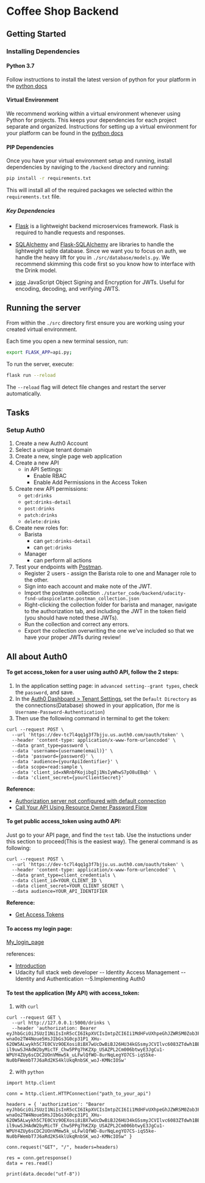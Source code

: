 # Coffee Shop Backend

## Getting Started

### Installing Dependencies

#### Python 3.7

Follow instructions to install the latest version of python for your platform in the [python docs](https://docs.python.org/3/using/unix.html#getting-and-installing-the-latest-version-of-python)

#### Virtual Environment

We recommend working within a virtual environment whenever using Python for projects. This keeps your dependencies for each project separate and organized. Instructions for setting up a virtual environment for your platform can be found in the [python docs](https://packaging.python.org/guides/installing-using-pip-and-virtual-environments/)

#### PIP Dependencies

Once you have your virtual environment setup and running, install dependencies by naviging to the `/backend` directory and running:

```bash
pip install -r requirements.txt
```

This will install all of the required packages we selected within the `requirements.txt` file.

##### Key Dependencies

- [Flask](http://flask.pocoo.org/) is a lightweight backend microservices framework. Flask is required to handle requests and responses.

- [SQLAlchemy](https://www.sqlalchemy.org/) and [Flask-SQLAlchemy](https://flask-sqlalchemy.palletsprojects.com/en/2.x/) are libraries to handle the lightweight sqlite database. Since we want you to focus on auth, we handle the heavy lift for you in `./src/database/models.py`. We recommend skimming this code first so you know how to interface with the Drink model.

- [jose](https://python-jose.readthedocs.io/en/latest/) JavaScript Object Signing and Encryption for JWTs. Useful for encoding, decoding, and verifying JWTS.

## Running the server

From within the `./src` directory first ensure you are working using your created virtual environment.

Each time you open a new terminal session, run:

```bash
export FLASK_APP=api.py;
```

To run the server, execute:

```bash
flask run --reload
```

The `--reload` flag will detect file changes and restart the server automatically.

## Tasks

### Setup Auth0

1. Create a new Auth0 Account
2. Select a unique tenant domain
3. Create a new, single page web application
4. Create a new API
   - in API Settings:
     - Enable RBAC
     - Enable Add Permissions in the Access Token
5. Create new API permissions:
   - `get:drinks`
   - `get:drinks-detail`
   - `post:drinks`
   - `patch:drinks`
   - `delete:drinks`
6. Create new roles for:
   - Barista
     - can `get:drinks-detail`
     - can `get:drinks`
   - Manager
     - can perform all actions
7. Test your endpoints with [Postman](https://getpostman.com).
   - Register 2 users - assign the Barista role to one and Manager role to the other.
   - Sign into each account and make note of the JWT.
   - Import the postman collection `./starter_code/backend/udacity-fsnd-udaspicelatte.postman_collection.json`
   - Right-clicking the collection folder for barista and manager, navigate to the authorization tab, and including the JWT in the token field (you should have noted these JWTs).
   - Run the collection and correct any errors.
   - Export the collection overwriting the one we've included so that we have your proper JWTs during review!

## All about Auth0
#### To get access_token for a user using auth0 API, follow the 2 steps:
1. In the application setting page: in `advanced setting--grant types`, check the `password`, and save.
2. In the  [Auth0 Dashboard > Tenant Settings](https://manage.auth0.com/dashboard/us/dev-tc7l4qq1g3f7bjju/tenant/general), set the `Default Directory` as the connections(Database) showed in your application,
   (for me is `Username-Password-Authentication`)
3. Then use the following command in terminal to get the token:
```
curl --request POST \
  --url 'https://dev-tc7l4qq1g3f7bjju.us.auth0.com/oauth/token' \
  --header 'content-type: application/x-www-form-urlencoded' \
  --data grant_type=password \
  --data 'username={username(email)}' \
  --data 'password={password}' \
  --data 'audience={yourApiIdentifier}' \
  --data scope=read:sample \
  --data 'client_id=xNRnbFKojibgIj1NsIyWhwS7pO8uEBqb' \
  --data 'client_secret={yourClientSecret}'
```
**Reference:**
* [Authorization server not configured with default connection](https://community.auth0.com/t/authorization-server-not-configured-with-default-connection/114452)
* [Call Your API Using Resource Owner Password Flow](https://auth0.com/docs/get-started/authentication-and-authorization-flow/resource-owner-password-flow/call-your-api-using-resource-owner-password-flow?_gl=1*b8c5pe*_gcl_au*NjU2MDk5Nzc0LjE3MTgzNDU5MTU.*_ga*NzkxMzg1ODY5LjE3MTgzNDU5MTU.*_ga_QKMSDV5369*MTcxODM0NTkxNS4xLjEuMTcxODM0ODUwNi42MC4wLjA.#configure-tenant)

#### To get public access_token using auth0 API:
Just go to your API page, and find the `test` tab. Use the instuctions under this section to proceed(This is the easiest way). 
The general command is as following:
```
curl --request POST \
  --url 'https://dev-tc7l4qq1g3f7bjju.us.auth0.com/oauth/token' \
  --header 'content-type: application/x-www-form-urlencoded' \
  --data grant_type=client_credentials \
  --data client_id=YOUR_CLIENT_ID \
  --data client_secret=YOUR_CLIENT_SECRET \
  --data audience=YOUR_API_IDENTIFIER
```
**Reference:**
* [Get Access Tokens](https://auth0.com/docs/secure/tokens/access-tokens/get-access-tokens)

#### To access my login page:
[My_login_page](https://dev-tc7l4qq1g3f7bjju.us.auth0.com/authorize?response_type=token&client_id=XPp6dF1jl8JEsaEuOnh9ZRh1fWn9xrY0&redirect_uri=http://127.0.0.1:5000)

references:
* [Introduction](https://auth0.com/docs/api/authentication?_gl=1*b8c5pe*_gcl_au*NjU2MDk5Nzc0LjE3MTgzNDU5MTU.*_ga*NzkxMzg1ODY5LjE3MTgzNDU5MTU.*_ga_QKMSDV5369*MTcxODM0NTkxNS4xLjEuMTcxODM0ODUwNi42MC4wLjA.#resource-owner-password)
* Udacity full stack web developer
  -- Identity Access Management
   -- Identity and Authentication
     --5.Implementing Auth0

#### To test the application (My API) with access_token:
1. with `curl`
```
curl --request GET \
  --url http://127.0.0.1:5000/drinks \
  --header 'authorization: Bearer eyJhbGciOiJSUzI1NiIsInR5cCI6IkpXVCIsImtpZCI6Ii1MdHFvUXhpeGhJZWRSM0Zob3F3ZSJ9.eyJpc3MiOiJodHRwczovL2Rldi10YzdsNHFxMWczZjdiamp1LnVzLmF1dGgwLmNvbS8iLCJzdWIiOiJGakI2Nk9lazhlQ2VHQWs3R3psTzhLUklSSmNxV2VaTUBjbGllbnRzIiwiYXVkIjoiaHR0cDovL2xvY2FsaG9zdDo1MDAwIiwiaWF0IjoxNzE4MzQ0MTI4LCJleHAiOjE3MTg0MzA1MjgsImd0eSI6ImNsaWVudC1jcmVkZW50aWFscyIsImF6cCI6IkZqQjY2T2VrOGVDZUdBazdHemxPOEtSSVJKY3FXZVpNIiwicGVybWlzc2lvbnMiOltdfQ.U1Y-wnaOo2TW4Noue5HsJIbGs3G0cp31P1_XHu-62OW5ALwykh5C7E0CVz9OEXosi8iBX7wUcDwBiBJ26HU34kGSsmyJCVIlvc6083ZTdwh1BBmMm1bwzXU_Lvl4jKa2raKLHjyIxSnjGNubM8GpcOC3LwssY7a1nyTmFUbJ2p3Sza42lB03M3Gl3-il9uwSJHAdW2byMicTF_Chw5PPg7hKZXp_USAZPL2Cm006btwyE3JgCu1-WPUY4ZUy6sCDC2UOnVMmw5k_uLFwlQfWO-8urNqLegYO7CS-iqS5ke-Nu0bFWembT7J6aRd2KS4klUkqRnbSK_woJ-KMNcIOSw'
```
2. with `python`
```
import http.client

conn = http.client.HTTPConnection("path_to_your_api")

headers = { 'authorization': "Bearer eyJhbGciOiJSUzI1NiIsInR5cCI6IkpXVCIsImtpZCI6Ii1MdHFvUXhpeGhJZWRSM0Zob3F3ZSJ9.eyJpc3MiOiJodHRwczovL2Rldi10YzdsNHFxMWczZjdiamp1LnVzLmF1dGgwLmNvbS8iLCJzdWIiOiJGakI2Nk9lazhlQ2VHQWs3R3psTzhLUklSSmNxV2VaTUBjbGllbnRzIiwiYXVkIjoiaHR0cDovL2xvY2FsaG9zdDo1MDAwIiwiaWF0IjoxNzE4MzQ0MTI4LCJleHAiOjE3MTg0MzA1MjgsImd0eSI6ImNsaWVudC1jcmVkZW50aWFscyIsImF6cCI6IkZqQjY2T2VrOGVDZUdBazdHemxPOEtSSVJKY3FXZVpNIiwicGVybWlzc2lvbnMiOltdfQ.U1Y-wnaOo2TW4Noue5HsJIbGs3G0cp31P1_XHu-62OW5ALwykh5C7E0CVz9OEXosi8iBX7wUcDwBiBJ26HU34kGSsmyJCVIlvc6083ZTdwh1BBmMm1bwzXU_Lvl4jKa2raKLHjyIxSnjGNubM8GpcOC3LwssY7a1nyTmFUbJ2p3Sza42lB03M3Gl3-il9uwSJHAdW2byMicTF_Chw5PPg7hKZXp_USAZPL2Cm006btwyE3JgCu1-WPUY4ZUy6sCDC2UOnVMmw5k_uLFwlQfWO-8urNqLegYO7CS-iqS5ke-Nu0bFWembT7J6aRd2KS4klUkqRnbSK_woJ-KMNcIOSw" }

conn.request("GET", "/", headers=headers)

res = conn.getresponse()
data = res.read()

print(data.decode("utf-8"))
```

